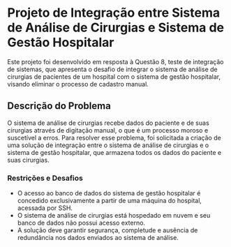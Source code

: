# Projeto de Integração entre Sistema de Análise de Cirurgias e Sistema de Gestão Hospitalar

Este projeto foi desenvolvido em resposta à Questão 8, teste de integração de sistemas, que apresenta o desafio de integrar o sistema de análise de cirurgias de pacientes de um hospital com o sistema de gestão hospitalar, visando eliminar o processo de cadastro manual.

## Descrição do Problema

O sistema de análise de cirurgias recebe dados do paciente e de suas cirurgias através de digitação manual, o que é um processo moroso e suscetível a erros. Para resolver esse problema, foi solicitada a criação de uma solução de integração entre o sistema de análise de cirurgias e o sistema de gestão hospitalar, que armazena todos os dados do paciente e suas cirurgias.

### Restrições e Desafios

- O acesso ao banco de dados do sistema de gestão hospitalar é concedido exclusivamente a partir de uma máquina do hospital, acessada por SSH.
- O sistema de análise de cirurgias está hospedado em nuvem e seu banco de dados não possui acesso externo.
- A solução deve garantir segurança, completude e ausência de redundância nos dados enviados ao sistema de análise.

